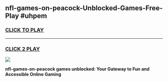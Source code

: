 
## nfl-games-on-peacock-Unblocked-Games-Free-Play #uhpem
<h3>
<a href="https://us.freeplayer.one?title=nfl-games-on-peacock&ref=9M">CLICK TO PLAY</a></h3>
<hr>

<h3>
<a href="https://us.freeplayer.one?title=nfl-games-on-peacock&ref=9M">CLICK 2 PLAY</a>
  
</h3>

<a href="https://us.freeplayer.one?title=nfl-games-on-peacock&ref=9M"><img src="https://clearcache.store/games.png"></a>


**nfl-games-on-peacock games unblocked: Your Gateway to Fun and Accessible Online Gaming**
